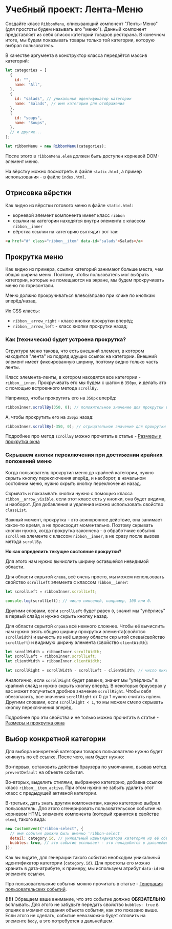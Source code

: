 # Учебный проект: Лента-Меню

Создайте класс `RibbonMenu`, описывающий компонент "Ленты-Меню"(для простоты будем называть его "меню"). Данный компонент представляет из себя список категорий товаров ресторана. В конечном итоге, мы будем показывать товары только той категории, которую выбрал пользователь.

В качестве аргумента в конструктор класса передаётся массив категорий:

```js
let categories = [
  {
    id: "",
    name: "All",
  },
  {
    id: "salads", // уникальный идентификатор категории
    name: "Salads", // имя категории для отображения
  },
  {
    id: "soups",
    name: "Soups",
  },
  // и другие...
];

let ribbonMenu = new RibbonMenu(categories);
```

После этого в `ribbonMenu.elem` должен быть доступен корневой DOM-элемент меню.

На вёрстку можно посмотреть в файле `static.html`, а пример использования - в файле `index.html`.

## Отрисовка вёрстки

Как видно из вёрстки готового меню в файле `static.html`:

- корневой элемент компонента имеет класс `ribbon`
- ссылки на категории находятся внутри элемента с классом `ribbon__inner`
- вёрстка ссылки на категорию выглядит вот так:

```html
<a href="#" class="ribbon__item" data-id="salads">Salads</a>
```

## Прокрутка меню

Как видно из примера, ссылки категорий занимают больше места, чем общая ширина меню. Поэтому, чтобы пользователь мог выбрать категории, которые не помещаются на экране, мы будем прокручивать меню по горизонтали.

Меню должно прокручиваться влево/вправо при клике по кнопкам вперёд/назад.

Их CSS классы:

- `ribbon__arrow_right` - класс кнопки прокрутки вперёд;
- `ribbon__arrow_left` - класс кнопки прокрутки назад;

### Как (технически) будет устроена прокрутка?

Структура меню такова, что есть внешний элемент, в котором находится "лента" из подряд идущих ссылок на категории. Внешний элемент имеет фиксированную ширину, поэтому видно только часть ленты.

Класс элемента-ленты, в котором находятся все категории - `ribbon__inner`. Прокручивать его мы будем с шагом в `350px`, и делать это c помощью встроенного метода `scrollBy`.

Например, чтобы прокрутить его на `350px` вперёд:

```js
ribbonInner.scrollBy(350, 0); // положительное значение для прокрутки вперёд
```

А, чтобы прокрутить его на `350px` назад:

```js
ribbonInner.scrollBy(-350, 0); // отрицательное значение для прокрутки назад
```

Подробнее про метод `scrollBy` можно прочитать в статье - [Размеры и прокрутка окна](https://learn.javascript.ru/size-and-scroll-window#window-scroll)

### Скрываем кнопки переключения при достижении крайних положений меню

Когда пользователь прокрутил меню до крайней категории, нужно скрыть кнопку переключения вперёд, и наоборот, в начальном состоянии меню, нужно скрыть кнопку переключения назад.

Скрывать и показывать кнопки нужно с помощью класса `ribbon__arrow_visible`, если этот класс есть у кнопки, она будет видима, и наоборот. Для добавления и удаления можно использовать свойство `classList`.

Важный момент, прокрутка - это асинхронное действие, она занимает какое-то время, а не происходит моментально. Поэтому скрывать кнопки нужно, когда прокрутка закончена - в обработчике события `scroll` на элементе с классом `ribbon__inner`, а не сразу после вызова метода `scrollBy`.

**Но как определить текущее состояние прокрутки?**

Для этого нам нужно вычислить ширину оставшейся невидимой области.

Для области скрытой `слева`, всё очень просто, мы можем использовать свойство `scrollLeft` элемента с классом `ribbon__inner`:

```js
let scrollLeft = ribbonInner.scrollLeft;

console.log(scrollLeft); // число пикселей, например, 100 или 0.
```

Другими словами, если `scrollLeft` будет равен `0`, значит мы "упёрлись" в первый слайд и нужно скрыть кнопку назад.

Для области скрытой `справа` всё немного сложнее. Чтобы её вычислить нам нужно взять общую ширину прокрутки элемента(свойство `scrollWidth`) и вычесть из неё ширину области скр ытой слева(свойство `scrollLeft`) и видимую ширину элемента (свойство `clientWidth`):

```js
let scrollWidth = ribbonInner.scrollWidth;
let scrollLeft = ribbonInner.scrollLeft;
let clientWidth = ribbonInner.clientWidth;

let scrollRight = scrollWidth - scrollLeft - clientWidth; // число пикселей, например, 100 или 0.
```

Аналогично, если `scrollRight` будет равен `0`, значит мы "упёрлись" в крайний слайд и нужно скрыть кнопку вперёд.
В некоторых браузерах у вас может получиться дробное значение `scrollRight`. Чтобы себя обезопасить, все значения `scrollRight` от 0 до 1 нужно считать нулем. Другими словами, если `scrollRight < 1`, то мы можем смело скрывать кнопку переключения вперёд.

Подробнее про эти свойства и не только можно прочитать в статье - [Размеры и прокрутка окна](https://learn.javascript.ru/size-and-scroll-window)

## Выбор конкретной категории

Для выбора конкретной категории товаров пользователю нужно будет кликнуть по её ссылке. После чего, нам будет нужно:

Во-первых, остановить действия браузера по умолчанию, вызвав метод `preventDefault` на объекте события.

Во-вторых, выделить стилями, выбранную категорию, добавив ссылке класс `ribbon__item_active`. При этом нужно не забыть удалить этот класс с предыдущей активной категории.

В-третьих, дать знать другим компонентам, какую категорию выбрал пользователь. Для этого сгенерировать пользовательское событие на корневом HTML элементе компонента (который хранится в свойстве `elem`), такого вида:

```js
new CustomEvent("ribbon-select", {
  // имя события должно быть именно 'ribbon-select'
  detail: category.id, // уникальный идентификатора категории из её объекта
  bubbles: true, // это событие всплывает - это понадобится в дальнейшем
});
```

Как вы видите, для генерации такого события необходим уникальный идентификатор категории (`category.id`). Для простоты его можно хранить в дата-атрибуте, к примеру, мы используем атрибут `data-id` на элементе ссылки.

Про пользовательские события можно прочитать в статье - [Генерация пользовательских событий](https://learn.javascript.ru/dispatch-events).

**(!!!)** Обращаем ваше внимание, что это событие должно **ОБЯЗАТЕЛЬНО** всплывать. Для этого не забудьте передать свойство `bubbles: true` в опциях в момент создания объекта события, как это показано выше. Если этого не сделать, событие невозможно будет отловить на элементе `body`, а это потребуется в дальнейшем.
